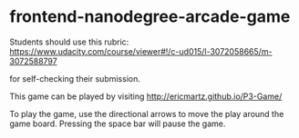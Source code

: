 frontend-nanodegree-arcade-game
===============================

Students should use this rubric: https://www.udacity.com/course/viewer#!/c-ud015/l-3072058665/m-3072588797

for self-checking their submission.

This game can be played by visiting http://ericmartz.github.io/P3-Game/ 

To play the game, use the directional arrows to move the play around the game board.
Pressing the space bar will pause the game.

